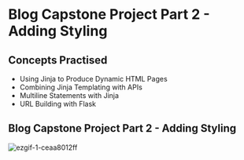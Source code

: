 # Blog Capstone Project Part 2 - Adding Styling
## Concepts Practised
- Using Jinja to Produce Dynamic HTML Pages
- Combining Jinja Templating with APIs
- Multiline Statements with Jinja
- URL Building with Flask
## Blog Capstone Project Part 2 - Adding Styling
![ezgif-1-ceaa8012ff](https://github.com/bicky007/100-python-projects/assets/128511616/9c31e9d2-103d-4e44-a80e-a2820980b6b9)







